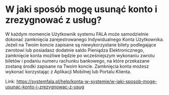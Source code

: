# W jaki sposób mogę usunąć konto  i zrezygnować z usług?


W każdym momencie Użytkownik systemu FALA może samodzielnie dokonać zamknięcia zarejestrowanego Indywidualnego Konta Użytkownika. Jeżeli na Twoim koncie zapisane są niewykorzystane bilety podlegające zwrotowi lub posiadasz dodatnie saldo Pieniądza Elektronicznego, zamknięcie konta możliwe będzie po wcześniejszym wykonaniu zwrotu biletów i podaniu numeru rachunku bankowego, na które przekazane zostaną środki zapisane na Twoim koncie. Zamknięcia konta możesz wykonać korzystając z Aplikacji Mobilnej lub Portalu Klienta.




Link: https://systemfala.pl/help/konta-w-systemie/w-jaki-sposob-moge-usunac-konto-i-zrezygnowac-z-usug
